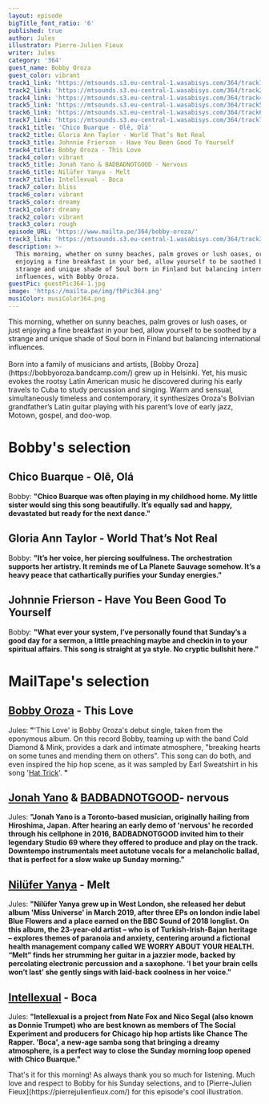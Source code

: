 ```yaml
---
layout: episode
bigTitle_font_ratio: '6'
published: true
author: Jules
illustrator: Pierre-Julien Fieux
writer: Jules
category: '364'
guest_name: Bobby Oroza
guest_color: vibrant
track1_link: 'https://mtsounds.s3.eu-central-1.wasabisys.com/364/track1.mp3'
track2_link: 'https://mtsounds.s3.eu-central-1.wasabisys.com/364/track2.mp3'
track4_link: 'https://mtsounds.s3.eu-central-1.wasabisys.com/364/track4.mp3'
track5_link: 'https://mtsounds.s3.eu-central-1.wasabisys.com/364/track5.mp3'
track6_link: 'https://mtsounds.s3.eu-central-1.wasabisys.com/364/track6.mp3'
track7_link: 'https://mtsounds.s3.eu-central-1.wasabisys.com/364/track7.mp3'
track1_title: 'Chico Buarque - Olê, Olá'
track2_title: Gloria Ann Taylor - World That’s Not Real
track3_title: Johnnie Frierson - Have You Been Good To Yourself
track4_title: Bobby Oroza - This Love
track4_color: vibrant
track5_title: Jonah Yano & BADBADNOTGOOD - Nervous
track6_title: Nilüfer Yanya - Melt
track7_title: Intellexual - Boca
track7_color: bliss
track6_color: vibrant
track5_color: dreamy
track1_color: dreamy
track2_color: vibrant
track3_color: rough
episode_URL: 'https://www.mailta.pe/364/bobby-oroza/'
track3_link: 'https://mtsounds.s3.eu-central-1.wasabisys.com/364/track3.mp3'
description: >-
  This morning, whether on sunny beaches, palm groves or lush oases, or just
  enjoying a fine breakfast in your bed, allow yourself to be soothed by a
  strange and unique shade of Soul born in Finland but balancing international
  influences, with Bobby Oroza.
guestPic: guestPic364-1.jpg
image: 'https://mailta.pe/img/fbPic364.png'
musiColor: musiColor364.png
---
```

<p id="introduction"> This morning, whether on sunny beaches, palm groves or lush oases, or just enjoying a fine breakfast in your bed, allow yourself to be soothed by a strange and unique shade of Soul born in Finland but balancing international influences.
<br><br>
Born into a family of musicians and artists, [Bobby Oroza](https://bobbyoroza.bandcamp.com/) grew up in Helsinki. Yet, his music evokes the rootsy Latin American music he discovered during his early travels to Cuba to study percussion and singing. Warm and sensual, simultaneously timeless and contemporary, it synthesizes Oroza's Bolivian grandfather’s Latin guitar playing with his parent’s love of early jazz, Motown, gospel, and doo-wop.
</p>





# Bobby's selection



## Chico Buarque - Olê, Olá
Bobby: **"**Chico Buarque was often playing in my childhood home. My little sister would sing this song beautifully. It’s equally sad and happy, devastated but ready for the next dance.**"**

## Gloria Ann Taylor - World That’s Not Real
Bobby: **"**It’s her voice, her piercing soulfulness. The orchestration supports her artistry. It reminds me of La Planete Sauvage somehow. It’s a heavy peace that cathartically purifies your Sunday energies.**"**

## Johnnie Frierson - Have You Been Good To Yourself
Bobby: **"**What ever your system, I’ve personally found that Sunday’s a good day for a sermon, a little preaching maybe and checkin in to your spiritual affairs. This song is straight at ya style. No cryptic bullshit here.**"**


# MailTape's selection

## [Bobby Oroza](https://bobbyoroza.bandcamp.com/) - This Love
Jules: **"**'This Love' is Bobby Oroza's debut single, taken from the eponymous album. On this record Bobby, teaming up with the band Cold Diamond & Mink, provides a dark and intimate atmosphere, "breaking hearts on some tunes and mending them on others". This song can do both, and even inspired the hip hop scene, as it was sampled by Earl Sweatshirt in his song '[Hat Trick](https://www.youtube.com/watch?v=I_bqOK56lu8)'.  **"**

## [Jonah Yano](https://soundcloud.com/jonahyano) & [BADBADNOTGOOD](https://badbadnotgoodil.bandcamp.com/)- nervous
Jules: **"**Jonah Yano is a Toronto-based musician, originally hailing from Hiroshima, Japan. After hearing an early demo of 'nervous' he recorded through his cellphone in 2016, BADBADNOTGOOD invited him to their legendary Studio 69 where they offered to produce and play on the track. Downtempo instrumentals meet autotune vocals for a melancholic ballad, that is perfect for a slow wake up Sunday morning.**"**

## [Nilüfer Yanya](https://niluferyanya.bandcamp.com/) - Melt
Jules: **"**Nilüfer Yanya grew up in West London, she released her debut album 'Miss Universe' in March 2019, after three EPs on london indie label Blue Flowers and a place earned on the BBC Sound of 2018 longlist. On this album, the 23-year-old artist – who is of Turkish-Irish-Bajan heritage – explores themes of paranoia and anxiety, centering around a fictional health management company called WE WORRY ABOUT YOUR HEALTH. “Melt” finds her strumming her guitar in a jazzier mode, backed by percolating electronic percussion and a saxophone. ‘I bet your brain cells won’t last’ she gently sings with laid-back coolness in her voice.**"**

## [Intellexual](https://soundcloud.com/intellexual) - Boca
Jules: **"**Intellexual is a project from Nate Fox and Nico Segal (also known as Donnie Trumpet) who are best known as members of The Social Experiment and producers for Chicago hip hop artists like Chance The Rapper. 'Boca', a new-age samba song that bringing a dreamy atmosphere, is a perfect way to close the Sunday morning loop opened with Chico Buarque.**"**



<p id="outroduction">That's it for this morning! As always thank you so much for listening. Much love and respect to Bobby for his Sunday selections, and to [Pierre-Julien Fieux](https://pierrejulienfieux.com/) for this episode's cool illustration. </p>
